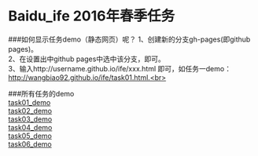 # Baidu_ife 2016年春季任务


###如何显示任务demo（静态网页）呢？
1、创建新的分支gh-pages(即github pages)。<br>
2、在设置出中github pages中选中该分支，即可。<br>
3、输入http://username.github.io/ife/xxx.html 即可，如任务一demo：http://wangbiao92.github.io/ife/task01.html.<br>

###所有任务的demo<br>
[task01_demo](http://wangbiao92.github.io/ife/task01.html)<br>
[task02_demo](http://wangbiao92.github.io/ife/task02.html)<br>
[task03_demo](http://wangbiao92.github.io/ife/task03.html)<br>
[task04_demo](http://wangbiao92.github.io/ife/task04.html)<br>
[task05_demo](http://wangbiao92.github.io/ife/task05.html)<br>
[task06_demo](http://wangbiao92.github.io/ife/task06.html)<br>